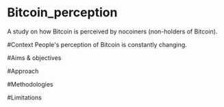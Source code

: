 # Bitcoin_perception
A study on how Bitcoin is perceived by nocoiners (non-holders of Bitcoin).

#Context
People's perception of Bitcoin is constantly changing.

#Aims & objectives

#Approach 

#Methodologies

#Limitations
